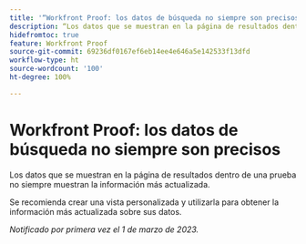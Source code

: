 ```yaml
---
title: '“Workfront Proof: los datos de búsqueda no siempre son precisos”'
description: “Los datos que se muestran en la página de resultados dentro de una prueba no siempre muestran la información más actualizada. Se recomienda crear una vista personalizada y utilizarla para obtener la información más actualizada sobre sus datos”.
hidefromtoc: true
feature: Workfront Proof
source-git-commit: 69236df0167ef6eb14ee4e646a5e142533f13dfd
workflow-type: ht
source-wordcount: '100'
ht-degree: 100%

---
```



# Workfront Proof: los datos de búsqueda no siempre son precisos

Los datos que se muestran en la página de resultados dentro de una prueba no siempre muestran la información más actualizada.

Se recomienda crear una vista personalizada y utilizarla para obtener la información más actualizada sobre sus datos.

_Notificado por primera vez el 1 de marzo de 2023._
